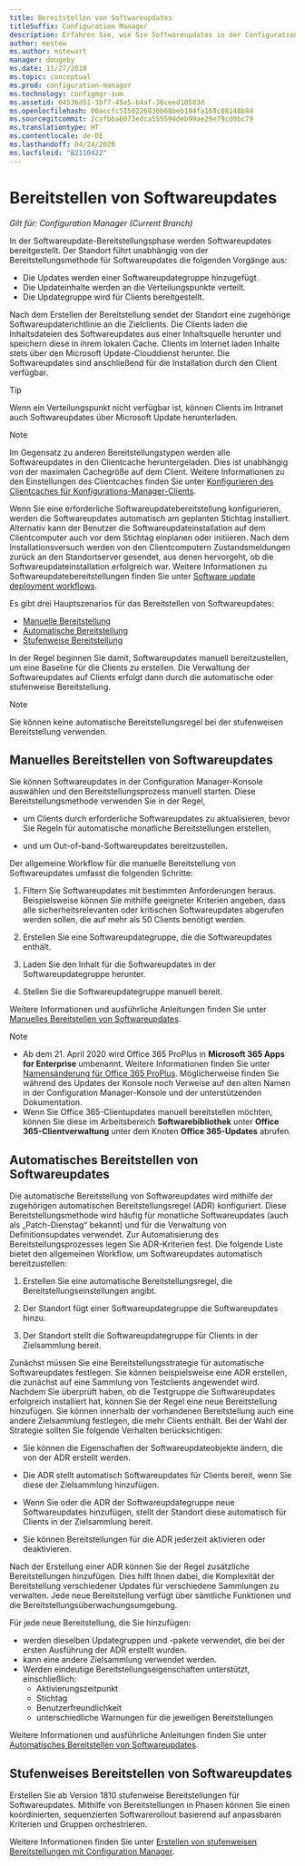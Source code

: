 ```yaml
---
title: Bereitstellen von Softwareupdates
titleSuffix: Configuration Manager
description: Erfahren Sie, wie Sie Softwareupdates in der Configuration Manager-Konsole manuell oder automatisch bereitstellen.
author: mestew
ms.author: mstewart
manager: dougeby
ms.date: 11/27/2018
ms.topic: conceptual
ms.prod: configuration-manager
ms.technology: configmgr-sum
ms.assetid: 04536d51-3bf7-45e5-b4af-36ceed10583d
ms.openlocfilehash: 00accfc5150226830b68beb194fa168c08148b84
ms.sourcegitcommit: 2cafbba6073edca555594deb99ae29e79cd0bc79
ms.translationtype: HT
ms.contentlocale: de-DE
ms.lasthandoff: 04/24/2020
ms.locfileid: "82110422"
---
```

# <a name="deploy-software-updates"></a>Bereitstellen von Softwareupdates  

*Gilt für: Configuration Manager (Current Branch)*

In der Softwareupdate-Bereitstellungsphase werden Softwareupdates bereitgestellt. Der Standort führt unabhängig von der Bereitstellungsmethode für Softwareupdates die folgenden Vorgänge aus:
- Die Updates werden einer Softwareupdategruppe hinzugefügt.
- Die Updateinhalte werden an die Verteilungspunkte verteilt.
- Die Updategruppe wird für Clients bereitgestellt.  

Nach dem Erstellen der Bereitstellung sendet der Standort eine zugehörige Softwareupdaterichtlinie an die Zielclients. Die Clients laden die Inhaltsdateien des Softwareupdates aus einer Inhaltsquelle herunter und speichern diese in ihrem lokalen Cache. Clients im Internet laden Inhalte stets über den Microsoft Update-Clouddienst herunter. Die Softwareupdates sind anschließend für die Installation durch den Client verfügbar.   

> [!Tip]  
>  Wenn ein Verteilungspunkt nicht verfügbar ist, können Clients im Intranet auch Softwareupdates über Microsoft Update herunterladen.  

> [!NOTE]  
>  Im Gegensatz zu anderen Bereitstellungstypen werden alle Softwareupdates in den Clientcache heruntergeladen. Dies ist unabhängig von der maximalen Cachegröße auf dem Client. Weitere Informationen zu den Einstellungen des Clientcaches finden Sie unter [Konfigurieren des Clientcaches für Konfigurations-Manager-Clients](../../core/clients/manage/manage-clients.md#BKMK_ClientCache).  

Wenn Sie eine erforderliche Softwareupdatebereitstellung konfigurieren, werden die Softwareupdates automatisch am geplanten Stichtag installiert. Alternativ kann der Benutzer die Softwareupdateinstallation auf dem Clientcomputer auch vor dem Stichtag einplanen oder initiieren. Nach dem Installationsversuch werden von den Clientcomputern Zustandsmeldungen zurück an den Standortserver gesendet, aus denen hervorgeht, ob die Softwareupdateinstallation erfolgreich war. Weitere Informationen zu Softwareupdatebereitstellungen  finden Sie unter [Software update deployment workflows](../understand/software-updates-introduction.md#BKMK_DeploymentWorkflows).  

Es gibt drei Hauptszenarios für das Bereitstellen von Softwareupdates: 
- [Manuelle Bereitstellung](#BKMK_ManualDeployment)  
- [Automatische Bereitstellung](#bkmk_auto)  
- [Stufenweise Bereitstellung](#bkmk_phased)  

In der Regel beginnen Sie damit, Softwareupdates manuell bereitzustellen, um eine Baseline für die Clients zu erstellen. Die Verwaltung der Softwareupdates auf Clients erfolgt dann durch die automatische oder stufenweise Bereitstellung.  

> [!Note]  
> Sie können keine automatische Bereitstellungsregel bei der stufenweisen Bereitstellung verwenden.



## <a name="manually-deploy-software-updates"></a><a name="BKMK_ManualDeployment"></a> Manuelles Bereitstellen von Softwareupdates
Sie können Softwareupdates in der Configuration Manager-Konsole auswählen und den Bereitstellungsprozess manuell starten. Diese Bereitstellungsmethode verwenden Sie in der Regel,  

- um Clients durch erforderliche Softwareupdates zu aktualisieren, bevor Sie Regeln für automatische monatliche Bereitstellungen erstellen,  

- und um Out-of-band-Softwareupdates bereitzustellen.  


Der allgemeine Workflow für die manuelle Bereitstellung von Softwareupdates umfasst die folgenden Schritte:  

1. Filtern Sie Softwareupdates mit bestimmten Anforderungen heraus. Beispielsweise können Sie mithilfe geeigneter Kriterien angeben, dass alle sicherheitsrelevanten oder kritischen Softwareupdates abgerufen werden sollen, die auf mehr als 50 Clients benötigt werden.  

2. Erstellen Sie eine Softwareupdategruppe, die die Softwareupdates enthält.  

3. Laden Sie den Inhalt für die Softwareupdates in der Softwareupdategruppe herunter.  

4. Stellen Sie die Softwareupdategruppe manuell bereit.  

Weitere Informationen und ausführliche Anleitungen finden Sie unter [Manuelles Bereitstellen von Softwareupdates](manually-deploy-software-updates.md).

> [!Note]
> - Ab dem 21. April 2020 wird Office 365 ProPlus in **Microsoft 365 Apps for Enterprise** umbenannt. Weitere Informationen finden Sie unter [Namensänderung für Office 365 ProPlus](https://docs.microsoft.com/deployoffice/name-change). Möglicherweise finden Sie während des Updates der Konsole noch Verweise auf den alten Namen in der Configuration Manager-Konsole und der unterstützenden Dokumentation.
> - Wenn Sie Office 365-Clientupdates manuell bereitstellen möchten, können Sie diese im Arbeitsbereich **Softwarebibliothek** unter **Office 365-Clientverwaltung** unter dem Knoten **Office 365-Updates** abrufen. 

## <a name="automatically-deploy-software-updates"></a><a name="bkmk_auto"></a> Automatisches Bereitstellen von Softwareupdates

Die automatische Bereitstellung von Softwareupdates wird mithilfe der zugehörigen automatischen Bereitstellungsregel (ADR) konfiguriert. Diese Bereitstellungsmethode wird häufig für monatliche Softwareupdates (auch als „Patch-Dienstag“ bekannt) und für die Verwaltung von Definitionsupdates verwendet. Zur Automatisierung des Bereitstellungsprozesses legen Sie ADR-Kriterien fest. Die folgende Liste bietet den allgemeinen Workflow, um Softwareupdates automatisch bereitzustellen:  

1.  Erstellen Sie eine automatische Bereitstellungsregel, die Bereitstellungseinstellungen angibt.  

2.  Der Standort fügt einer Softwareupdategruppe die Softwareupdates hinzu.  

3.  Der Standort stellt die Softwareupdategruppe für Clients in der Zielsammlung bereit.  

Zunächst müssen Sie eine Bereitstellungsstrategie für automatische Softwareupdates festlegen. Sie können beispielsweise eine ADR erstellen, die zunächst auf eine Sammlung von Testclients angewendet wird. Nachdem Sie überprüft haben, ob die Testgruppe die Softwareupdates erfolgreich installiert hat, können Sie der Regel eine neue Bereitstellung hinzufügen. Sie können innerhalb der vorhandenen Bereitstellung auch eine andere Zielsammlung festlegen, die mehr Clients enthält. Bei der Wahl der Strategie sollten Sie folgende Verhalten berücksichtigen:  

- Sie können die Eigenschaften der Softwareupdateobjekte ändern, die von der ADR erstellt werden.   

- Die ADR stellt automatisch Softwareupdates für Clients bereit, wenn Sie diese der Zielsammlung hinzufügen.  

- Wenn Sie oder die ADR der Softwareupdategruppe neue Softwareupdates hinzufügen, stellt der Standort diese automatisch für Clients in der Zielsammlung bereit.  

- Sie können Bereitstellungen für die ADR jederzeit aktivieren oder deaktivieren.  


Nach der Erstellung einer ADR können Sie der Regel zusätzliche Bereitstellungen hinzufügen. Dies hilft Ihnen dabei, die Komplexität der Bereitstellung verschiedener Updates für verschiedene Sammlungen zu verwalten. Jede neue Bereitstellung verfügt über sämtliche Funktionen und die Bereitstellungsüberwachungsumgebung.  

Für jede neue Bereitstellung, die Sie hinzufügen:  

- werden dieselben Updategruppen und -pakete verwendet, die bei der ersten Ausführung der ADR erstellt wurden.  
- kann eine andere Zielsammlung verwendet werden.  
- Werden eindeutige Bereitstellungseigenschaften unterstützt, einschließlich:  
  -   Aktivierungszeitpunkt  
  -   Stichtag  
  -   Benutzerfreundlichkeit  
  -   unterschiedliche Warnungen für die jeweiligen Bereitstellungen  


Weitere Informationen und ausführliche Anleitungen finden Sie unter [Automatisches Bereitstellen von Softwareupdates](automatically-deploy-software-updates.md).



## <a name="deploy-software-updates-in-phases"></a><a name="bkmk_phased"></a> Stufenweises Bereitstellen von Softwareupdates

<!--1358146-->
Erstellen Sie ab Version 1810 stufenweise Bereitstellungen für Softwareupdates. Mithilfe von Bereitstellungen in Phasen können Sie einen koordinierten, sequenzierten Softwarerollout basierend auf anpassbaren Kriterien und Gruppen orchestrieren.

Weitere Informationen finden Sie unter [Erstellen von stufenweisen Bereitstellungen mit Configuration Manager](../../osd/deploy-use/create-phased-deployment-for-task-sequence.md?toc=/sccm/sum/toc.json&bc=/sccm/sum/breadcrumb/toc.json).

